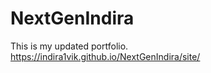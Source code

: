 # NextGenIndira
This is my updated portfolio.<br/>
https://indira1vik.github.io/NextGenIndira/site/
